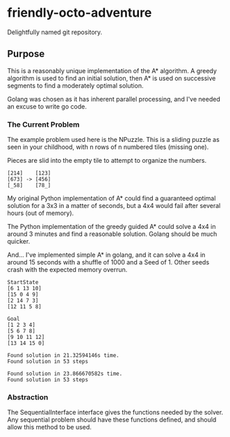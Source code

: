 # friendly-octo-adventure
Delightfully named git repository.

## Purpose
This is a reasonably unique implementation of the A\* algorithm. A greedy
algorithm is used to find an initial solution, then A\* is 
used on successive segments to find a moderately optimal solution.

Golang was chosen as it has inherent parallel processing, and I've needed
an excuse to write go code.

### The Current Problem
The example problem used here is the NPuzzle. This is a sliding puzzle
as seen in your childhood, with n rows of n numbered tiles (missing one).

Pieces are slid into the empty tile to attempt to organize the numbers.
```
[214]    [123]
[673] -> [456]  
[_58]    [78_]
```

My original Python implementation of A\* could find a guaranteed optimal
solution for a 3x3 in a matter of seconds, but a 4x4 would fail after
several hours (out of memory).

The Python implementation of the greedy guided A\* could solve a 4x4 in 
around 3 minutes and find a reasonable solution.  Golang should be much quicker.

And... I've implemented simple A\* in golang, and it can solve a 4x4 
in around 15 seconds with a shuffle of 1000 and a Seed of 1.  Other seeds 
crash with the expected memory overrun.

```
StartState
[6 1 13 10]
[15 0 4 9]
[2 14 7 3]
[12 11 5 8]

Goal
[1 2 3 4]
[5 6 7 8]
[9 10 11 12]
[13 14 15 0]

Found solution in 21.32594146s time.
Found solution in 53 steps

Found solution in 23.866670582s time.
Found solution in 53 steps

```


### Abstraction
The SequentialInterface interface gives the functions needed by the solver.
Any sequential problem should have these functions defined, and should allow
this method to be used.